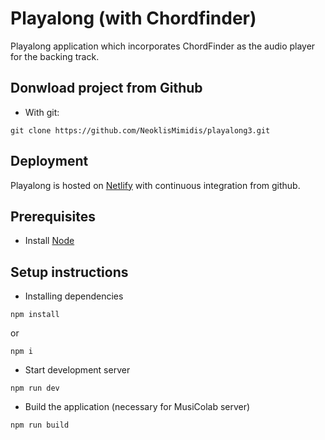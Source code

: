 # Playalong (with Chordfinder)

Playalong application which incorporates ChordFinder as the audio player for the backing track.

## Donwload project from Github

- With git:

```
git clone https://github.com/NeoklisMimidis/playalong3.git
```

## Deployment

Playalong is hosted on [Netlify](https://playalong3.netlify.app/) with continuous integration from github.

## Prerequisites

- Install [Node](https://nodejs.org/en/download)

## Setup instructions

- Installing dependencies

```
npm install
```

or

```
npm i
```

- Start development server

```
npm run dev
```

- Build the application (necessary for MusiColab server)

```
npm run build
```
